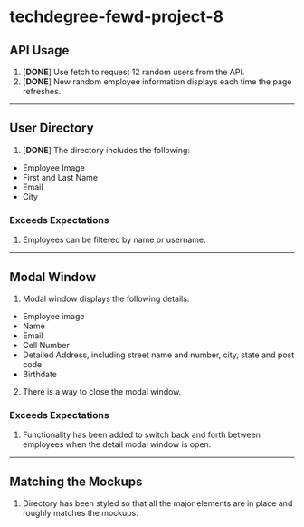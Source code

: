 # techdegree-fewd-project-8

## API Usage
1. [**DONE**] Use fetch to request 12 random users from the API.
2. [**DONE**] New random employee information displays each time the page refreshes.

___

## User Directory
1. [**DONE**] The directory includes the following:
* Employee Image
* First and Last Name
* Email
* City

### Exceeds Expectations
1. Employees can be filtered by name or username.

___

## Modal Window
1. Modal window displays the following details:
* Employee image
* Name
* Email
* Cell Number
* Detailed Address, including street name and number, city, state and post code
* Birthdate
2. There is a way to close the modal window.

### Exceeds Expectations
1. Functionality has been added to switch back and forth between employees when the detail modal window is open.

___

## Matching the Mockups
1. Directory has been styled so that all the major elements are in place and roughly matches the mockups.
